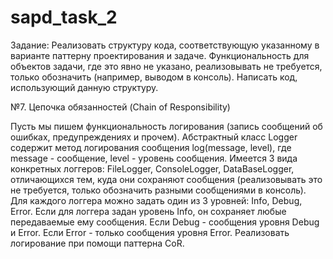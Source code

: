 # sapd_task_2
Задание: Реализовать структуру кода, соответствующую указанному в варианте паттерну проектирования и задаче. Функциональность для объектов задачи, где это явно не указано, реализовывать не требуется, только обозначить (например, выводом в консоль). Написать код, использующий данную структуру.

№7. Цепочка обязанностей (Chain of Responsibility)

Пусть мы пишем функциональность логирования (запись сообщений об ошибках, предупреждениях и прочем). Абстрактный класс Logger содержит метод логирования сообщения log(message, level), где message - сообщение, level - уровень сообщения. Имеется 3 вида конкретных логгеров: FileLogger, ConsoleLogger, DataBaseLogger, отличающихся тем, куда они сохраняют сообщения (реализовывать это не требуется, только обозначить разными сообщениями в консоль). Для каждого логгера можно задать один из 3 уровней: Info, Debug, Error. Если для логгера задан уровень Info, он сохраняет любые передаваемые ему сообщения. Если Debug - сообщения уровня Debug и Error. Если Error - только сообщения уровня Error. Реализовать логирование при помощи паттерна CoR.
